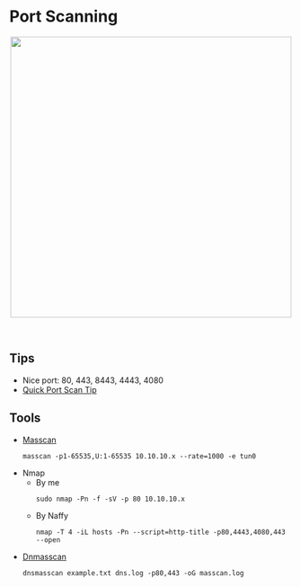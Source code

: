 # Port Scanning<br>
[<p align="center"><img src="https://user-images.githubusercontent.com/52058660/91376301-fb518580-e846-11ea-8289-173570f6b866.png" width="500"></p><br>](https://forum.hackthebox.eu/discussion/927/quick-port-scan-tip)

## Tips
- Nice port: 80, 443, 8443, 4443, 4080
- [Quick Port Scan Tip](https://forum.hackthebox.eu/discussion/927/quick-port-scan-tip)

## Tools
- [Masscan](https://danielmiessler.com/study/masscan/)
  ```
  masscan -p1-65535,U:1-65535 10.10.10.x --rate=1000 -e tun0
  ```
- Nmap
  - By me
    ```
    sudo nmap -Pn -f -sV -p 80 10.10.10.x
    ```
  - By Naffy
    ```
    nmap -T 4 -iL hosts -Pn --script=http-title -p80,4443,4080,443 --open 
    ```
- [Dnmasscan](https://github.com/rastating/dnmasscan)
  ```
  dnsmasscan example.txt dns.log -p80,443 -oG masscan.log
  ```
